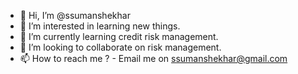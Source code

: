 - 👋 Hi, I’m @ssumanshekhar
- 👀 I’m interested in learning new things.
- 🌱 I’m currently learning credit risk management.
- 💞️ I’m looking to collaborate on risk management.
- 📫 How to reach me ? - Email me on ssumanshekhar@gmail.com

<!---
ssumanshekhar/ssumanshekhar is a ✨ special ✨ repository because its `README.md` (this file) appears on your GitHub profile.
You can click the Preview link to take a look at your changes.
--->
